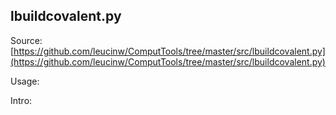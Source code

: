 ## lbuildcovalent.py

Source: [https://github.com/leucinw/ComputTools/tree/master/src/lbuildcovalent.py](https://github.com/leucinw/ComputTools/tree/master/src/lbuildcovalent.py)

Usage:

Intro:

